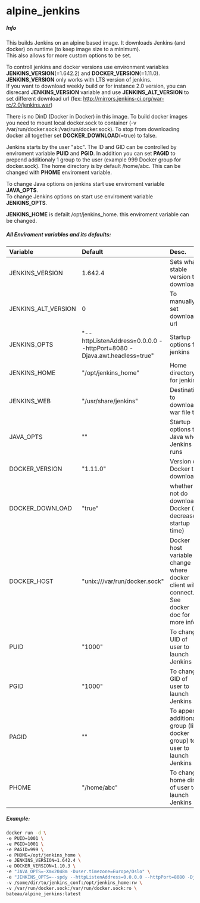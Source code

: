 # alpine_jenkins

##### Info
This builds Jenkins on an alpine based image.
It downloads Jenkins (and docker) on runtime (to keep image size to a minimum).  
This also allows for more custom options to be set.

To controll jenkins and docker versions use environment variables **JENKINS_VERSION**(=1.642.2) and **DOCKER_VERSION**(=1.11.0).  
**JENKINS_VERSION** only works with LTS version of jenkins.  
If you want to download weekly build or for instance 2.0 version, you can disrecard **JENKINS_VERSION** variable and use **JENKINS_ALT_VERSION** to set different download url (fex: http://mirrors.jenkins-ci.org/war-rc/2.0/jenkins.war)

There is no DinD (Docker in Docker) in this image. To build docker images you need to mount local docker.sock to container (-v /var/run/docker.sock:/var/run/docker.sock). To stop from downloading docker all together set **DOCKER_DOWNLOAD**(=true) to false.

Jenkins starts by the user "abc". The ID and GID can be controlled by enviroment variable **PUID** and **PGID**. In addition you can set **PAGID** to prepend additionaly 1 group to the user (example 999 Docker group for docker.sock). The home directory is by default /home/abc. This can be changed with **PHOME** enviroment variable.

To change Java options on jenkins start use enviroment variable **JAVA_OPTS**.  
To change Jenkins options on start use enviroment variable **JENKINS_OPTS**.

**JENKINS_HOME** is defailt /opt/jenkins_home. this enviroment variable can be changed.

##### All Enviroment variables and its defaults:
| Variable | Default | Desc. |
|:---------|:--------|:------|
| JENKINS_VERSION | 1.642.4 | Sets what stable version to download |
| JENKINS_ALT_VERSION | 0 | To manually set download url |
| JENKINS_OPTS | "--httpListenAddress=0.0.0.0 --httpPort=8080 -Djava.awt.headless=true" | Startup options for jenkins |
| JENKINS_HOME | "/opt/jenkins_home" | Home directory for jenkins |
| JENKINS_WEB | "/usr/share/jenkins" | Destination to download war file to |
| JAVA_OPTS | "" | Startup options to Java when Jenkins runs |
| DOCKER_VERSION | "1.11.0" | Version of Docker to download |
| DOCKER_DOWNLOAD | "true" | whether or not do download Docker (to decrease startup time) |
| DOCKER_HOST | "unix:///var/run/docker.sock" | Docker host variable to change where docker client will connect. See docker doc for more info. |
| PUID | "1000" | To change UID of user to launch Jenkins |
| PGID | "1000" | To change GID of user to launch Jenkins |
| PAGID | "" | To append additional group (like docker group) to user to launch Jenkins |
| PHOME | "/home/abc" | To change home dir of user to launch Jenkins |


##### Example:  
```bash
docker run -d \
-e PUID=1001 \
-e PGID=1001 \
-e PAGID=999 \
-e PHOME=/opt/jenkins_home \
-e JENKINS_VERSION=1.642.4 \
-e DOCKER_VERSION=1.10.3 \
-e "JAVA_OPTS=-Xmx2048m -Duser.timezone=Europe/Oslo" \
-e "JENKINS_OPTS=--spdy --httpListenAddress=0.0.0.0 --httpPort=8080 -Djava.awt.headless=true" \
-v /some/dir/to/jenkins_conf:/opt/jenkins_home:rw \
-v /var/run/docker.sock:/var/run/docker.sock:ro \
bateau/alpine_jenkins:latest
```
